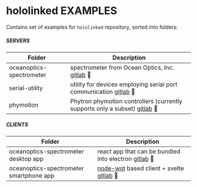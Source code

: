 # hololinked EXAMPLES

Contains set of examples for `hololinked` repository, sorted into folders:

##### SERVERS

| Folder                   | Description |
| ------------------------ | ----------- |
| oceanoptics-spectrometer | spectrometer from Ocean Optics, Inc. [gitlab](https://gitlab.com/hololinked-examples/oceanoptics-spectrometer) :link: |
| serial-utility           | utility for devices employing serial port communication [gitlab](https://gitlab.com/hololinked-examples/serial-utility) :link: |
| phymotion                | Phytron phymotion controllers (currently supports only a subset) [gitlab](https://gitlab.com/hololinked-examples/phymotion-controllers) :link: |

<!-- | gentec_maestro            | laser pulse energy meter from Gentec Electro-Optics (https://www.gentec-eo.com/products/maestro) | -->

##### CLIENTS

| Folder                    | Description |
| --------                  | ----------- |
| oceanoptics-spectrometer desktop app | react app that can be bundled into electron [gitlab](https://gitlab.com/desktop-clients/oceanoptics-spectrometer-desktop-app) :link: |
| oceanoptics-spectrometer smartphone app |[node-wot](https://github.com/eclipse-thingweb/node-wot) based client + svelte [gitlab](https://gitlab.com/node-clients/oceanoptics-spectrometer-smartphone-app.git) :link: |

<br/>

<!--- 
    comment: See step by step tutorials for each of the devices here : (will be filled)
    For ReactJS dashboards for each device, see examples here : (will be filled)
--->
